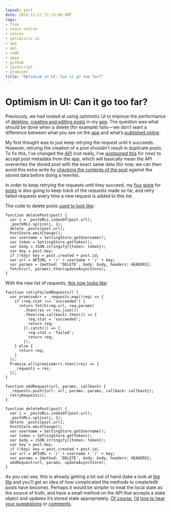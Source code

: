 ```yaml
---
layout: post
date: 2015-11-21 17:13:00 GMT
tags:
- flux
- react native
- stores
- optimistic ui
- app
- api
- code
- apps
- github
- javascript
- promises
title: "Optimism in UI: Can it go too far?"
---
```

# Optimism in UI: Can it go too far?

Previously, we had looked at using optimistic UI to improve the performance of [deleting](http://arpith.co/post/133536963842/speed-up-your-app-with-optimistic-ui), [creating and editing posts](http://arpith.co/post/133601783452/optimistic-ui-is-for-the-user) in my [app](http://github.com/constellational). The question was what should be done when a delete (for example) fails — we don’t want a difference between what you see on the [app](http://github.com/constellational/iOS) and what’s [published online](http://github.com/constellational/web).

My first thought was to just keep retrying the request until it succeeds. However, retrying the creation of a post shouldn’t result in duplicate posts. To fix this, I’ve changed the [API](http://github.com/constellational/api) (not really, I’ve [postponed this](https://github.com/constellational/api/issues/5) for now) to accept post metadata from the app, which will basically mean the API overwrites the stored post with the exact same data (for now, we can then avoid this extra write by [checking the contents of the post](https://github.com/constellational/api/issues/6) against the stored data before doing a rewrite).

In order to keep retrying the requests until they succeed, my [flux](https://facebook.github.io/flux/) [store](https://facebook.github.io/flux/docs/overview.html#stores) for [posts](https://github.com/constellational/iOS/blob/dceb8087fc2d4101932de1cd9a0fb071205786af/stores/PostStore.js) is also going to keep track of the requests made so far, and retry failed requests every time a new request is added to this list.

The code to delete posts [used to look like](https://github.com/constellational/iOS/blob/2481043ba56b51b3a642de9177b08ca05ce08296/stores/PostStore.js):

    function deletePost(post) {
      var i = _postURLs.indexOf(post.url);
      _postURLs.splice(i, 1);
      delete _posts[post.url];
      PostStore.emitChange();
      var username = SettingStore.getUsername();
      var token = SettingStore.getToken();
      var body = JSON.stringify({token: token});
      var key = post.key;
      if (!key) key = post.created + post.id;
      var url = APIURL + '/' + username + '/' + key;
      var params = {method: ‘DELETE’, body: body, headers: HEADERS};
      fetch(url, params).then(updateAsyncStore);
    }
    
With the new list of requests, [this now looks like](https://github.com/constellational/iOS/blob/dceb8087fc2d4101932de1cd9a0fb071205786af/stores/PostStore.js):

    function retryFailedRequests() {
      var promiseArr = _requests.map((req) => {
        if (req.stat !== 'succeeded') {
          return fetch(req.url, req.params)
            .then(res => res.json())
            .then(req.callback).then(() => {
              req.stat = 'succeeded';
              return req;
            }).catch(() => {
              req.stat = 'failed';
              return req;
            });
        } else {
          return req;
        }
      });
      Promise.all(promiseArr).then((res) => {
        _requests = res;
      });
    }
        
    function addRequest(url, params, callback) {
      _requests.push({url: url, params: params, callback: callback});
      retryRequests();
    }
    
    function deletePost(post) {
      var i = _postURLs.indexOf(post.url);
      _postURLs.splice(i, 1);
      delete _posts[post.url];
      PostStore.emitChange();
      var username = SettingStore.getUsername();
      var token = SettingStore.getToken();
      var body = JSON.stringify({token: token});
      var key = post.key;
      if (!key) key = post.created + post.id;
      var url = APIURL + '/' + username + '/' + key;
      var params = {method: ‘DELETE’, body: body, headers: HEADERS};
      addRequest(url, params, updateAsyncStore);
    }
    
As you can see, this is already getting a bit out of hand (take a look at [the file](https://github.com/constellational/iOS/blob/dceb8087fc2d4101932de1cd9a0fb071205786af/stores/PostStore.js) and you’ll get an idea of how complicated the methods to create/edit posts have become). Perhaps it would be simpler to treat the local state as the source of truth, and have a small method on the API that accepts a state object and updates it’s stored state appropriately. [Of course](arpith.co), [I’d](github.com/arpith) [love to hear](medium.com/@arpith) [your suggestions](instagram.com/siromoney) or [comments](twitter.com/arpith).